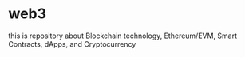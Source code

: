 # web3
this is repository about Blockchain technology, Ethereum/EVM, Smart Contracts, dApps, and Cryptocurrency
